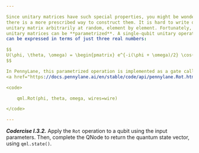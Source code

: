 ```yaml
---

Since unitary matrices have such special properties, you might be wondering if
there is a more prescribed way to construct them. It is hard to write down a
unitary matrix arbitrarily at random, element by element. Fortunately,
unitary matrices can be **parametrized**. A single-qubit unitary operation
can be expressed in terms of just three real numbers:

$$
U(\phi, \theta, \omega) = \begin{pmatrix} e^{-i(\phi + \omega)/2} \cos(\theta/2) & -e^{i(\phi - \omega)/2} \sin(\theta/2) \\ e^{-i(\phi - \omega)/2} \sin(\theta/2) & e^{i(\phi + \omega)/2} \cos(\theta/2)  \end{pmatrix}. \tag{2}
$$

In PennyLane, this parametrized operation is implemented as a gate called
<a href="https://docs.pennylane.ai/en/stable/code/api/pennylane.Rot.html" target="_blank"><tt>Rot</tt></a>. `Rot` takes three parameters, which are precisely the angles in the formula above:

<code>

    qml.Rot(phi, theta, omega, wires=wire)

</code>

---
```


***Codercise I.3.2.*** Apply the `Rot` operation to a qubit using the input
   parameters. Then, complete the QNode to return the quantum state vector,
   using `qml.state()`.
